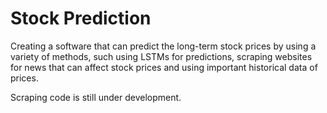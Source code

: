# Stock Prediction
Creating a software that can predict the long-term stock prices by using a variety of methods, such using LSTMs for predictions, scraping websites for news that can affect stock prices and using important historical data of prices.

Scraping code is still under development.

